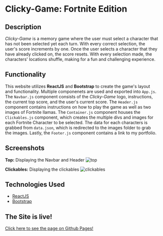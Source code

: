 # Clicky-Game: Fortnite Edition

## Description
*Clicky-Game* is a memory game where the user must select a character that has not been selected yet each turn. With every correct selection, the user's score increments by one. Once the user selects a character that they have already clicked on, the score resets. With every selection made, the characters' locations shuffle, making for a fun and challenging experience.


## Functionality
This website utilizes **ReactJS** and **Bootstrap** to create the game's layout and functionality. Multiple componenets are used and exported into `App.js`. The `Navbar.js` component consists of the *Clicky-Game* logo, instructions, the current top score, and the user's current score. The `Header.js` component contains instructions on how to play the game as well as two images of Fortnite llamas. The `Container.js` component houses the `Clickables.js` component, which creates the multiple divs and images for each Fortnite Character to be selected. The data for each characters is grabbed from `data.json`, which is redirected to the images folder to grab the images. Lastly, the `Footer.js` component contains a link to my portfolio. 

## Screenshots
**Top:** Displaying the Navbar and Header
![top](https://user-images.githubusercontent.com/36168517/45279646-aadc9400-b486-11e8-81b3-773fc69745c8.PNG)

**Clickables:** Displaying the clickables
![clickables](https://user-images.githubusercontent.com/36168517/45279647-aadc9400-b486-11e8-9a8b-00efa61101b5.PNG)


## Technologies Used
- [ReactJS](https://reactjs.org/)
- [Bootstrap](https://getbootstrap.com/)


## The Site is live!
[Click here to see the page on Github Pages!](https://marviesolis.github.io/clicky-game/)
